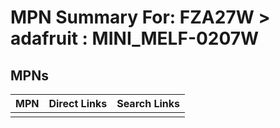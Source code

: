 



# MPN Summary For: FZA27W > adafruit : MINI_MELF-0207W

## MPNs
  

|MPN|Direct Links|Search Links|
| :--- | :--- | :--- |
||||
